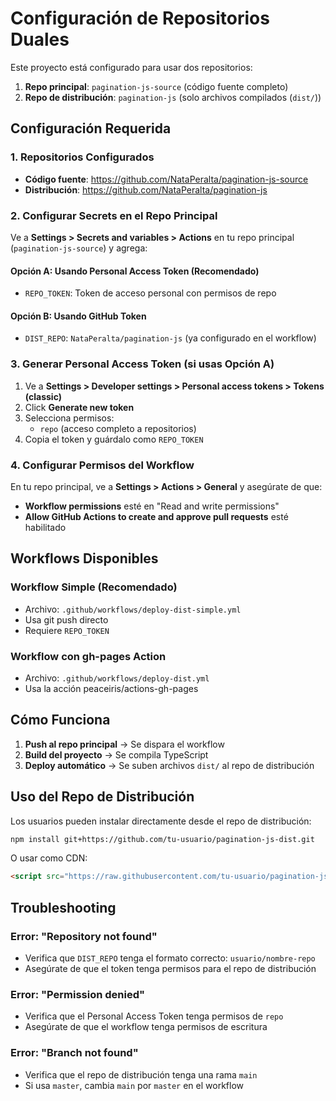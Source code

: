 # Configuración de Repositorios Duales

Este proyecto está configurado para usar dos repositorios:

1. **Repo principal**: `pagination-js-source` (código fuente completo)
2. **Repo de distribución**: `pagination-js` (solo archivos compilados (`dist/`))

## Configuración Requerida

### 1. Repositorios Configurados

- **Código fuente**: https://github.com/NataPeralta/pagination-js-source
- **Distribución**: https://github.com/NataPeralta/pagination-js

### 2. Configurar Secrets en el Repo Principal

Ve a **Settings > Secrets and variables > Actions** en tu repo principal (`pagination-js-source`) y agrega:

#### Opción A: Usando Personal Access Token (Recomendado)

- `REPO_TOKEN`: Token de acceso personal con permisos de repo


#### Opción B: Usando GitHub Token

- `DIST_REPO`: `NataPeralta/pagination-js` (ya configurado en el workflow)

### 3. Generar Personal Access Token (si usas Opción A)

1. Ve a **Settings > Developer settings > Personal access tokens > Tokens (classic)**
2. Click **Generate new token**
3. Selecciona permisos:
   - `repo` (acceso completo a repositorios)
4. Copia el token y guárdalo como `REPO_TOKEN`

### 4. Configurar Permisos del Workflow

En tu repo principal, ve a **Settings > Actions > General** y asegúrate de que:

- **Workflow permissions** esté en "Read and write permissions"
- **Allow GitHub Actions to create and approve pull requests** esté habilitado

## Workflows Disponibles

### Workflow Simple (Recomendado)

- Archivo: `.github/workflows/deploy-dist-simple.yml`
- Usa git push directo
- Requiere `REPO_TOKEN`

### Workflow con gh-pages Action

- Archivo: `.github/workflows/deploy-dist.yml`
- Usa la acción peaceiris/actions-gh-pages

## Cómo Funciona

1. **Push al repo principal** → Se dispara el workflow
2. **Build del proyecto** → Se compila TypeScript
3. **Deploy automático** → Se suben archivos `dist/` al repo de distribución

## Uso del Repo de Distribución

Los usuarios pueden instalar directamente desde el repo de distribución:

```bash
npm install git+https://github.com/tu-usuario/pagination-js-dist.git
```

O usar como CDN:

```html
<script src="https://raw.githubusercontent.com/tu-usuario/pagination-js-dist/main/index.js"></script>
```

## Troubleshooting

### Error: "Repository not found"

- Verifica que `DIST_REPO` tenga el formato correcto: `usuario/nombre-repo`
- Asegúrate de que el token tenga permisos para el repo de distribución

### Error: "Permission denied"

- Verifica que el Personal Access Token tenga permisos de `repo`
- Asegúrate de que el workflow tenga permisos de escritura

### Error: "Branch not found"

- Verifica que el repo de distribución tenga una rama `main`
- Si usa `master`, cambia `main` por `master` en el workflow
